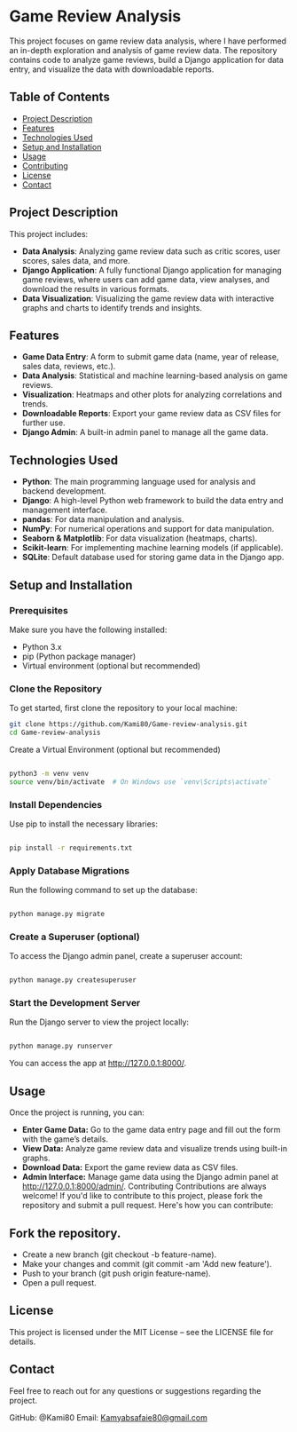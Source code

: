 # Game Review Analysis

This project focuses on game review data analysis, where I have performed an in-depth exploration and analysis of game review data. The repository contains code to analyze game reviews, build a Django application for data entry, and visualize the data with downloadable reports.

## Table of Contents
- [Project Description](#project-description)
- [Features](#features)
- [Technologies Used](#technologies-used)
- [Setup and Installation](#setup-and-installation)
- [Usage](#usage)
- [Contributing](#contributing)
- [License](#license)
- [Contact](#contact)

## Project Description
This project includes:
- **Data Analysis**: Analyzing game review data such as critic scores, user scores, sales data, and more.
- **Django Application**: A fully functional Django application for managing game reviews, where users can add game data, view analyses, and download the results in various formats.
- **Data Visualization**: Visualizing the game review data with interactive graphs and charts to identify trends and insights.

## Features
- **Game Data Entry**: A form to submit game data (name, year of release, sales data, reviews, etc.).
- **Data Analysis**: Statistical and machine learning-based analysis on game reviews.
- **Visualization**: Heatmaps and other plots for analyzing correlations and trends.
- **Downloadable Reports**: Export your game review data as CSV files for further use.
- **Django Admin**: A built-in admin panel to manage all the game data.

## Technologies Used
- **Python**: The main programming language used for analysis and backend development.
- **Django**: A high-level Python web framework to build the data entry and management interface.
- **pandas**: For data manipulation and analysis.
- **NumPy**: For numerical operations and support for data manipulation.
- **Seaborn & Matplotlib**: For data visualization (heatmaps, charts).
- **Scikit-learn**: For implementing machine learning models (if applicable).
- **SQLite**: Default database used for storing game data in the Django app.

## Setup and Installation

### Prerequisites
Make sure you have the following installed:
- Python 3.x
- pip (Python package manager)
- Virtual environment (optional but recommended)

### Clone the Repository
To get started, first clone the repository to your local machine:
```bash
git clone https://github.com/Kami80/Game-review-analysis.git
cd Game-review-analysis
```
Create a Virtual Environment (optional but recommended)
```bash

python3 -m venv venv
source venv/bin/activate  # On Windows use `venv\Scripts\activate`
```
### Install Dependencies
Use pip to install the necessary libraries:

```bash

pip install -r requirements.txt
```
### Apply Database Migrations
Run the following command to set up the database:

```bash

python manage.py migrate
```
### Create a Superuser (optional)
To access the Django admin panel, create a superuser account:

```bash

python manage.py createsuperuser
```
### Start the Development Server
Run the Django server to view the project locally:

```bash

python manage.py runserver
```
You can access the app at http://127.0.0.1:8000/.

## Usage
Once the project is running, you can:

- **Enter Game Data:** Go to the game data entry page and fill out the form with the game’s details.
- **View Data:** Analyze game review data and visualize trends using built-in graphs.
- **Download Data:** Export the game review data as CSV files.
- **Admin Interface:** Manage game data using the Django admin panel at http://127.0.0.1:8000/admin/.
Contributing
Contributions are always welcome! If you'd like to contribute to this project, please fork the repository and submit a pull request. Here's how you can contribute:

## Fork the repository.
- Create a new branch (git checkout -b feature-name).
- Make your changes and commit (git commit -am 'Add new feature').
- Push to your branch (git push origin feature-name).
- Open a pull request.
## License
This project is licensed under the MIT License – see the LICENSE file for details.

## Contact
Feel free to reach out for any questions or suggestions regarding the project.

GitHub: @Kami80
Email: Kamyabsafaie80@gmail.com
